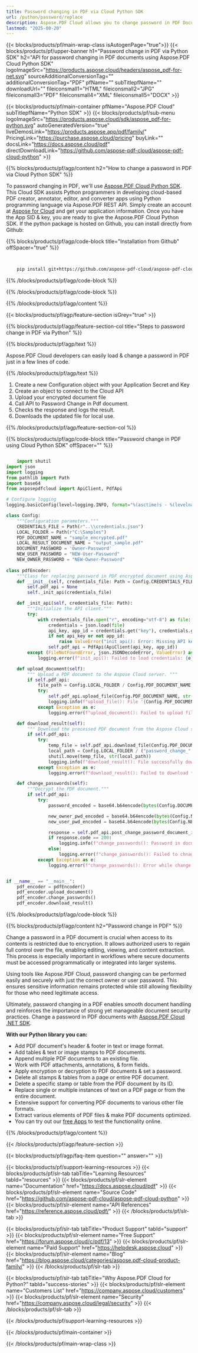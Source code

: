 ```yaml
---
title: Password changing in PDF via Cloud Python SDK 
url: /puthon/password/replace
description: Aspose.PDF Cloud allows you to change password in PDF Document. Check the Python source code to change password in PDF file.
lastmod: "2025-08-20"
---
```


{{< blocks/products/pf/main-wrap-class isAutogenPage="true">}}
{{< blocks/products/pf/upper-banner h1="Password change in PDF via Python SDK" h2="API for password changing in PDF documents using Aspose.PDF Cloud Python SDK" logoImageSrc="https://products.aspose.cloud/headers/aspose_pdf-for-net.svg" sourceAdditionalConversionTag="" additionalConversionTag="PDF" pfName="" subTitlepfName="" downloadUrl="" fileiconsmall1="HTML" fileiconsmall2="JPG" fileiconsmall3="PDF" fileiconsmall4="XML" fileiconsmall5="DOCX" >}}

{{< blocks/products/pf/main-container pfName="Aspose.PDF Cloud" subTitlepfName="Python SDK" >}}
{{< blocks/products/pf/sub-menu logoImageSrc="https://products.aspose.cloud/sdk/aspose_pdf-for-python.svg"
autoGeneratedVersion="true"
liveDemosLink="https://products.aspose.app/pdf/family/" PricingLink="https://purchase.aspose.cloud/pricing" buyLink="" docsLink="https://docs.aspose.cloud/pdf"  directDownloadLink="https://github.com/aspose-pdf-cloud/aspose-pdf-cloud-python" >}}

{{% blocks/products/pf/agp/content h2="How to change a password in PDF via Cloud Python SDK" %}}

 To password changing in PDF, we'll use [Aspose.PDF Cloud Python SDK](https://products.aspose.cloud/pdf/python/).
This Cloud SDK assists Python programmers in developing cloud-based PDF creator, annotator, editor, and converter apps using Python programming language via Aspose.PDF REST API. Simply create an account at [Aspose for Cloud](https://dashboard.aspose.cloud/#/apps) and get your application information. Once you have the App SID & key, you are ready to give the Aspose.PDF Cloud Python SDK. If the python package is hosted on Github, you can install directly from Github:

{{% blocks/products/pf/agp/code-block title="Installation from Github" offSpacer="true" %}}

```bash

     
    pip install git+https://github.com/aspose-pdf-cloud/aspose-pdf-cloud-python.git


```

{{% /blocks/products/pf/agp/code-block %}}

{{% /blocks/products/pf/agp/code-block %}}

{{% /blocks/products/pf/agp/content %}}

{{< blocks/products/pf/agp/feature-section isGrey="true" >}}

{{% blocks/products/pf/agp/feature-section-col title="Steps to password change in PDF via Python" %}}

{{% blocks/products/pf/agp/text %}}

Aspose.PDF Cloud developers can easily load & change a password in PDF just in a few lines of code.

{{% /blocks/products/pf/agp/text %}}

1. Create a new Configuration object with your Application Secret and Key
1. Create an object to connect to the Cloud API
1. Upload your encrypted document file
1. Call API to Password Change in Pdf document.
1. Checks the response and logs the result.
1. Downloads the updated file for local use.

{{% /blocks/products/pf/agp/feature-section-col %}}

{{% blocks/products/pf/agp/code-block title="Password change in PDF using Cloud Python SDK" offSpacer="" %}}

```python

    import shutil
import json
import logging
from pathlib import Path
import base64
from asposepdfcloud import ApiClient, PdfApi

# Configure logging
logging.basicConfig(level=logging.INFO, format="%(asctime)s - %(levelname)s - %(message)s")

class Config:
    """Configuration parameters."""
    CREDENTIALS_FILE = Path(r"..\\credentials.json")
    LOCAL_FOLDER = Path(r"C:\Samples")
    PDF_DOCUMENT_NAME = "sample_encrypted.pdf"
    LOCAL_RESULT_DOCUMENT_NAME = "output_sample.pdf"
    DOCUMENT_PASSWORD = 'Owner-Password'
    NEW_USER_PASSWORD = "NEW-User-Password"
    NEW_OWNER_PASSWORD = "NEW-Owner-Password"
    
class pdfEncoder:
    """Class for replacing password in PDF encrypted document using Aspose PDF Cloud API."""
    def __init__(self, credentials_file: Path = Config.CREDENTIALS_FILE):
        self.pdf_api = None
        self._init_api(credentials_file)

    def _init_api(self, credentials_file: Path):
        """Initialize the API client."""
        try:
            with credentials_file.open("r", encoding="utf-8") as file:
                credentials = json.load(file)
                api_key, app_id = credentials.get("key"), credentials.get("id")
                if not api_key or not app_id:
                    raise ValueError("init_api(): Error: Missing API keys in the credentials file.")
                self.pdf_api = PdfApi(ApiClient(api_key, app_id))
        except (FileNotFoundError, json.JSONDecodeError, ValueError) as e:
            logging.error(f"init_api(): Failed to load credentials: {e}")

    def upload_document(self):
        """ Upload a PDF document to the Aspose Cloud server. """
        if self.pdf_api:
            file_path = Config.LOCAL_FOLDER / Config.PDF_DOCUMENT_NAME
            try:
                self.pdf_api.upload_file(Config.PDF_DOCUMENT_NAME, str(file_path))
                logging.info(f"upload_file(): File '{Config.PDF_DOCUMENT_NAME}' uploaded successfully.")
            except Exception as e:
                logging.error(f"upload_document(): Failed to upload file: {e}")

    def download_result(self):
        """ Download the processed PDF document from the Aspose Cloud server. """
        if self.pdf_api:
            try:
                temp_file = self.pdf_api.download_file(Config.PDF_DOCUMENT_NAME)
                local_path = Config.LOCAL_FOLDER / ("password_change_" + Config.LOCAL_RESULT_DOCUMENT_NAME)
                shutil.move(temp_file, str(local_path))
                logging.info(f"download_result(): File successfully downloaded: {local_path}")
            except Exception as e:
                logging.error(f"download_result(): Failed to download file: {e}")

    def change_passwords(self):
        """Decrypt the PDF document."""
        if self.pdf_api:
            try:
                password_encoded = base64.b64encode(bytes(Config.DOCUMENT_PASSWORD, encoding='utf-8'))

                new_owner_pwd_encoded = base64.b64encode(bytes(Config.NEW_OWNER_PASSWORD, encoding='utf-8'))
                new_user_pwd_encoded = base64.b64encode(bytes(Config.NEW_USER_PASSWORD, encoding='utf-8'))

                response = self.pdf_api.post_change_password_document_in_storage(Config.PDF_DOCUMENT_NAME, password_encoded, new_user_pwd_encoded, new_owner_pwd_encoded)
                if response.code == 200:
                    logging.info(f"change_passwords(): Password in document #{Config.PDF_DOCUMENT_NAME} successfully modified.")
                else:
                    logging.error(f"change_passwords(): Failed to chnage passowd in document #{Config.PDF_DOCUMENT_NAME}. Response code: {response.code}")
            except Exception as e:
                logging.error(f"change_passwords(): Error while change passwords in document: {e}")


if __name__ == "__main__":
    pdf_encoder = pdfEncoder()
    pdf_encoder.upload_document()
    pdf_encoder.change_passwords()
    pdf_encoder.download_result()

```

{{% /blocks/products/pf/agp/code-block %}}

{{% blocks/products/pf/agp/content h2="Password change in PDF" %}}

Change a password in a PDF document is crucial when access to its contents is restricted due to encryption. It allows authorized users to regain full control over the file, enabling editing, viewing, and content extraction. This process is especially important in workflows where secure documents must be accessed programmatically or integrated into larger systems.

Using tools like Aspose.PDF Cloud, password changing can be performed easily and securely with just the correct owner or user password. This ensures sensitive information remains protected while still allowing flexibility for those who need legitimate access.

Ultimately, password changing in a PDF enables smooth document handling and reinforces the importance of strong yet manageable document security practices.
Change a password in PDF documents with [Aspose.PDF Cloud .NET SDK](https://products.aspose.cloud/pdf/python/).

**With our Python library you can:**

+ Add PDF document's header & footer in text or image format.
+ Add tables & text or image stamps to PDF documents.
+ Append multiple PDF documents to an existing file.
+ Work with PDF attachments, annotations, & form fields.
+ Apply encryption or decryption to PDF documents & set a password.
+ Delete all stamps & tables from a page or entire PDF document.
+ Delete a specific stamp or table from the PDF document by its ID.
+ Replace single or multiple instances of text on a PDF page or from the entire document.
+ Extensive support for converting PDF documents to various other file formats.
+ Extract various elements of PDF files & make PDF documents optimized.
+ You can try out our [free Apps](https://products.aspose.app/pdf/family/) to test the functionality online.

{{% /blocks/products/pf/agp/content %}}

{{< /blocks/products/pf/agp/feature-section >}}

{{< blocks/products/pf/agp/faq-item question="" answer="" >}}

{{< blocks/products/pf/support-learning-resources >}}
{{< blocks/products/pf/slr-tab tabTitle="Learning Resources" tabId="resources" >}}
{{< blocks/products/pf/slr-element name="Documentation" href="https://docs.aspose.cloud/pdf" >}}
{{< blocks/products/pf/slr-element name="Source Code" href="https://github.com/aspose-pdf-cloud/aspose-pdf-cloud-python" >}}
{{< blocks/products/pf/slr-element name="API References" href="https://reference.aspose.cloud/pdf/" >}}
{{< /blocks/products/pf/slr-tab >}}

{{< blocks/products/pf/slr-tab tabTitle="Product Support" tabId="support" >}}
{{< blocks/products/pf/slr-element name="Free Support" href="https://forum.aspose.cloud/c/pdf/13" >}}
{{< blocks/products/pf/slr-element name="Paid Support" href="https://helpdesk.aspose.cloud" >}}
{{< blocks/products/pf/slr-element name="Blog" href="https://blog.aspose.cloud/categories/aspose.pdf-cloud-product-family/" >}}
{{< /blocks/products/pf/slr-tab >}}

{{< blocks/products/pf/slr-tab tabTitle="Why Aspose.PDF Cloud for Python?" tabId="success-stories" >}}
{{< blocks/products/pf/slr-element name="Customers List" href="https://company.aspose.cloud/customers" >}}
{{< blocks/products/pf/slr-element name="Security" href="https://company.aspose.cloud/legal/security" >}}
{{< /blocks/products/pf/slr-tab >}}

{{< /blocks/products/pf/support-learning-resources >}}

{{< /blocks/products/pf/main-container >}}

{{< /blocks/products/pf/main-wrap-class >}}


